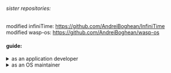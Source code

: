 ###### sister repositories:
modified infiniTime: https://github.com/AndreiBoghean/InfiniTime  
modified wasp-os: https://github.com/AndreiBoghean/wasp-os

#### guide:

<details>

<summary>as an application developer</summary>

##### setup
setup should be as simple as cloning the respective OS which you wish to run your app on,  
and following the repository's instructions for dependencies, building, and optionally installing glime support if it's not enabled by default.

for most people, **you should not clone glime directly unless you wish to swap between multiple operating systems**, only then should you pre-emptively clone glime and then follow the OS's instructions for using an _existing_ glime download.

<!--
1. clone this repo
2. clone the respective modified OS which you wish to run your app on.
3. follow the operating system's instructions for dependencies, building, and optionally installing glime support if it's not enabled by default.
-->

##### usage
**your entire application will be situated within `glime/externApp.cpp`**  
the glime compatability library pre-configures an application in the host operating system, which wraps arround the application you write
within extern_main(), and executes it when the watch user launches the wrapper app.

**you are limited to using the functions provided in `compat.h`**, however the compatability library requires these functions
are implemented in every supporting operating system, ensuring your application's cross-compatability.
</details>

<details>

<summary>as an OS maintainer</summary>

1. clone this repo
2. augment your watch operating system to provide implementations for the functions defined in `compat.h`
3. also introduce a wrapper application which delegates execution to `glime/wrapApp.cpp` when the app is executed.

the **ideal** approach may include glime as a submodule, and use a symlink to integrate compat.h.

however when modifying someone else's operating system, an alternative **minimally intrusive** approach is to  
create a `glimeSupport/installGlime.sh` script which clones this repository and manually modifies the OS code,  
using symlinks to introduce compat.h and the implementation.  
this approach is demonstrated in the "sister repositories" above.

</details>
